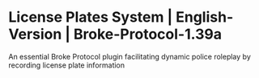 # License Plates System | English-Version | Broke-Protocol-1.39a
An essential Broke Protocol plugin facilitating dynamic police roleplay by recording license plate information
